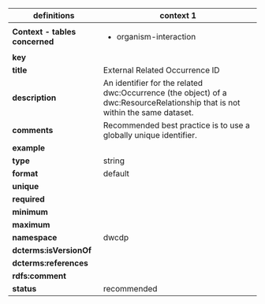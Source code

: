 | definitions | context 1 |
|-|-|
| **Context - tables concerned** | <ul><li>organism-interaction</li></ul> |
| **key** |  |
| **title** | External Related Occurrence ID |
| **description** | An identifier for the related dwc:Occurrence (the object) of a dwc:ResourceRelationship that is not within the same dataset. |
| **comments** | Recommended best practice is to use a globally unique identifier. |
| **example** |  |
| **type** | string |
| **format** | default |
| **unique** |  |
| **required** |  |
| **minimum** |  |
| **maximum** |  |
| **namespace** | dwcdp |
| **dcterms:isVersionOf** |  |
| **dcterms:references** |  |
| **rdfs:comment** |  |
| **status** | recommended |
